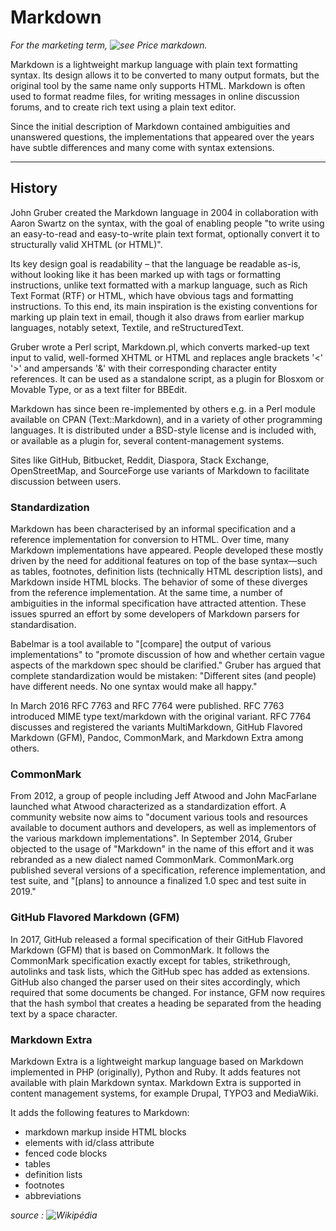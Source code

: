 # Markdown

*For the marketing term, ![see Price markdown](https://en.wikipedia.org/wiki/Price_markdown).*

Markdown is a lightweight markup language with plain text formatting syntax. Its design allows it to be converted to many output formats, but the original tool by the same name only supports HTML. Markdown is often used to format readme files, for writing messages in online discussion forums, and to create rich text using a plain text editor.

Since the initial description of Markdown contained ambiguities and unanswered questions, the implementations that appeared over the years have subtle differences and many come with syntax extensions. 


--------------------

## History

John Gruber created the Markdown language in 2004 in collaboration with Aaron Swartz on the syntax, with the goal of enabling people "to write using an easy-to-read and easy-to-write plain text format, optionally convert it to structurally valid XHTML (or HTML)".

Its key design goal is readability – that the language be readable as-is, without looking like it has been marked up with tags or formatting instructions, unlike text formatted with a markup language, such as Rich Text Format (RTF) or HTML, which have obvious tags and formatting instructions. To this end, its main inspiration is the existing conventions for marking up plain text in email, though it also draws from earlier markup languages, notably setext, Textile, and reStructuredText.

Gruber wrote a Perl script, Markdown.pl, which converts marked-up text input to valid, well-formed XHTML or HTML and replaces angle brackets '<' '>' and ampersands '&' with their corresponding character entity references. It can be used as a standalone script, as a plugin for Blosxom or Movable Type, or as a text filter for BBEdit.

Markdown has since been re-implemented by others e.g. in a Perl module available on CPAN (Text::Markdown), and in a variety of other programming languages. It is distributed under a BSD-style license and is included with, or available as a plugin for, several content-management systems.

Sites like GitHub, Bitbucket, Reddit, Diaspora, Stack Exchange, OpenStreetMap, and SourceForge use variants of Markdown to facilitate discussion between users.


### Standardization

Markdown has been characterised by an informal specification and a reference implementation for conversion to HTML. Over time, many Markdown implementations have appeared. People developed these mostly driven by the need for additional features on top of the base syntax—such as tables, footnotes, definition lists (technically HTML description lists), and Markdown inside HTML blocks. The behavior of some of these diverges from the reference implementation. At the same time, a number of ambiguities in the informal specification have attracted attention. These issues spurred an effort by some developers of Markdown parsers for standardisation.

Babelmar is a tool available to "[compare] the output of various implementations" to "promote discussion of how and whether certain vague aspects of the markdown spec should be clarified." Gruber has argued that complete standardization would be mistaken: "Different sites (and people) have different needs. No one syntax would make all happy."

In March 2016 RFC 7763 and RFC 7764 were published. RFC 7763 introduced MIME type text/markdown with the original variant. RFC 7764 discusses and registered the variants MultiMarkdown, GitHub Flavored Markdown (GFM), Pandoc, CommonMark, and Markdown Extra among others.


### CommonMark

From 2012, a group of people including Jeff Atwood and John MacFarlane launched what Atwood characterized as a standardization effort. A community website now aims to "document various tools and resources available to document authors and developers, as well as implementors of the various markdown implementations". In September 2014, Gruber objected to the usage of "Markdown" in the name of this effort and it was rebranded as a new dialect named CommonMark. CommonMark.org published several versions of a specification, reference implementation, and test suite, and "[plans] to announce a finalized 1.0 spec and test suite in 2019."


### GitHub Flavored Markdown (GFM)

In 2017, GitHub released a formal specification of their GitHub Flavored Markdown (GFM) that is based on CommonMark. It follows the CommonMark specification exactly except for tables, strikethrough, autolinks and task lists, which the GitHub spec has added as extensions. GitHub also changed the parser used on their sites accordingly, which required that some documents be changed. For instance, GFM now requires that the hash symbol that creates a heading be separated from the heading text by a space character. 


### Markdown Extra

Markdown Extra is a lightweight markup language based on Markdown implemented in PHP (originally), Python and Ruby. It adds features not available with plain Markdown syntax. Markdown Extra is supported in content management systems, for example Drupal, TYPO3 and MediaWiki.

It adds the following features to Markdown:

* markdown markup inside HTML blocks
* elements with id/class attribute
* fenced code blocks
* tables 
* definition lists
* footnotes
* abbreviations

*source : ![Wikipédia](https://en.wikipedia.org/wiki/Markdown)*
